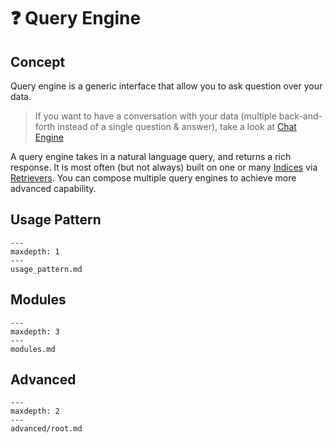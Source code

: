# ❓ Query Engine

## Concept
Query engine is a generic interface that allow you to ask question over your data.
> If you want to have a conversation with your data (multiple back-and-forth instead of a single question & answer), take a look at [Chat Engine](/how_to/chat_engine/root.md)  

A query engine takes in a natural language query, and returns a rich response.
It is most often (but not always) built on one or many [Indices](/how_to/index/root.md) via [Retrievers](/how_to/retriever/root.md).
You can compose multiple query engines to achieve more advanced capability.


## Usage Pattern
```{toctree}
---
maxdepth: 1
---
usage_pattern.md
```


## Modules
```{toctree}
---
maxdepth: 3
---
modules.md
```

## Advanced
```{toctree}
---
maxdepth: 2
---
advanced/root.md
```